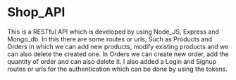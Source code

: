 # Shop_API
This is a RESTful API which is developed by using Node_JS, Express and Mongo_db. In this there are some routes or urls, Such as Products and Orders in which we can add new products, modify existing products and we can also delete the created one. In Orders we can create new order, add the quantity of order and can also delete it. I also added a Login and Signup routes or urls for the authentication which can be done by using the tokens.
